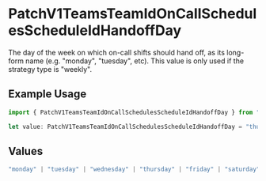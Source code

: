 # PatchV1TeamsTeamIdOnCallSchedulesScheduleIdHandoffDay

The day of the week on which on-call shifts should hand off, as its long-form name (e.g. "monday", "tuesday", etc). This value is only used if the strategy type is "weekly".

## Example Usage

```typescript
import { PatchV1TeamsTeamIdOnCallSchedulesScheduleIdHandoffDay } from "firehydrant-typescript-sdk/models/components";

let value: PatchV1TeamsTeamIdOnCallSchedulesScheduleIdHandoffDay = "thursday";
```

## Values

```typescript
"monday" | "tuesday" | "wednesday" | "thursday" | "friday" | "saturday" | "sunday"
```